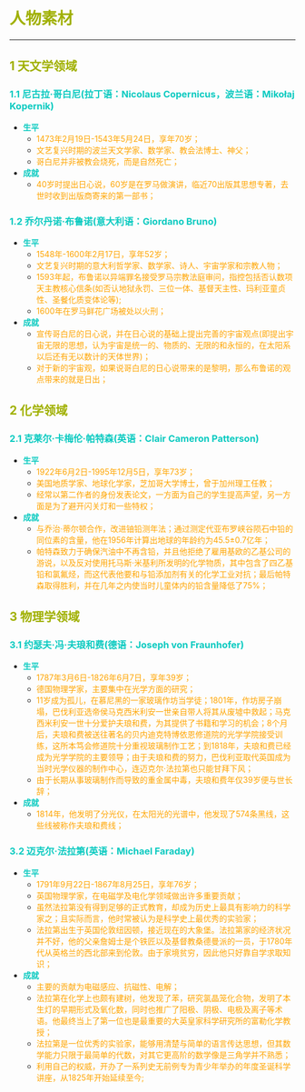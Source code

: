 # <font color=#A0B000>人物素材</font>
---
## <font color=#A0B000>1 天文学领域</font>
### <font color=#0ACAC0>1.1 尼古拉·哥白尼(拉丁语：Nicolaus Copernicus，波兰语：Mikołaj Kopernik)</font>
- **<font color=#0ACAC0>生平</font>**
  - <font color=orange>1473年2月19日-1543年5月24日，享年70岁；</font>
  - <font color=orange>文艺复兴时期的波兰天文学家、数学家、教会法博士、神父；</font>
  - <font color=orange>哥白尼并非被教会烧死，而是自然死亡；</font>
- **<font color=#0ACAC0>成就</font>**
  - <font color=orange>40岁时提出日心说，60岁是在罗马做演讲，临近70出版其思想专著，去世时收到出版商寄来的第一部书；</font>
### <font color=#0ACAC0>1.2 乔尔丹诺·布鲁诺(意大利语：Giordano Bruno)</font>
- **<font color=#0ACAC0>生平</font>**
  - <font color=orange>1548年-1600年2月17日，享年52岁；</font>
  - <font color=orange>文艺复兴时期的意大利哲学家、数学家、诗人、宇宙学家和宗教人物；</font>
  - <font color=orange>1593年起，布鲁诺以异端罪名接受罗马宗教法庭审问，指控包括否认数项天主教核心信条(如否认地狱永罚、三位一体、基督天主性、玛利亚童贞性、圣餐化质变体论等);</font>
  - <font color=orange>1600年在罗马鲜花广场被处以火刑；</font>
- **<font color=#0ACAC0>成就</font>**
  - <font color=orange>宣传哥白尼的日心说，并在日心说的基础上提出完善的宇宙观点(即提出宇宙无限的思想，认为宇宙是统一的、物质的、无限的和永恒的，在太阳系以后还有无以数计的天体世界)；</font>
  - <font color=orange>对于新的宇宙观，如果说哥白尼的日心说带来的是黎明，那么布鲁诺的观点带来的就是日出；</font>
## <font color=#A0B000>2 化学领域</font>
### <font color=#0ACAC0>2.1 克莱尔·卡梅伦·帕特森(英语：Clair Cameron Patterson)</font>
- **<font color=#0ACAC0>生平</font>**
  - <font color=orange>1922年6月2日-1995年12月5日，享年73岁；</font>
  - <font color=orange>美国地质学家、地球化学家，芝加哥大学博士，曾于加州理工任教；</font>
  - <font color=orange>经常以第二作者的身份发表论文，一方面为自己的学生提高声望，另一方面是为了避开闪关灯和一些特权；</font>
- **<font color=#0ACAC0>成就</font>**
  - <font color=orange>与乔治·蒂尔顿合作，改进铀铅测年法；通过测定代亚布罗峡谷陨石中铅的同位素的含量，他在1956年计算出地球的年龄约为45.5±0.7亿年；</font>
  - <font color=orange>帕特森致力于确保汽油中不再含铅，并且他拒绝了雇用基欧的乙基公司的游说，以及反对使用托马斯·米基利所发明的化学物质，其中包含了四乙基铅和氯氟烃，而这代表他要和与铅添加剂有关的化学工业对抗；最后帕特森取得胜利，并在几年之内使当时儿童体内的铅含量降低了75%；</font>
## <font color=#A0B000>3 物理学领域</font>
### <font color=#0ACAC0>3.1 约瑟夫·冯·夫琅和费(德语：Joseph von Fraunhofer)</font>
- **<font color=#0ACAC0>生平</font>**
  - <font color=orange>1787年3月6日-1826年6月7日，享年39岁；</font>
  - <font color=orange>德国物理学家，主要集中在光学方面的研究；</font>
  - <font color=orange>11岁成为孤儿，在慕尼黑的一家玻璃作坊当学徒；1801年，作坊房子崩塌，巴伐利亚选帝侯马克西米利安一世亲自带人将其从废墟中救起；马克西米利安一世十分爱护夫琅和费，为其提供了书籍和学习的机会；8个月后，夫琅和费被送往著名的贝内迪克特博依恩修道院的光学学院接受训练，这所本笃会修道院十分重视玻璃制作工艺；到1818年，夫琅和费已经成为光学学院的主要领导；由于夫琅和费的努力，巴伐利亚取代英国成为当时光学仪器的制作中心，连迈克尔·法拉第也只能甘拜下风；</font>
  - <font color=orange>由于长期从事玻璃制作而导致的重金属中毒，夫琅和费年仅39岁便与世长辞；</font>
- **<font color=#0ACAC0>成就</font>**
  - <font color=orange>1814年，他发明了分光仪，在太阳光的光谱中，他发现了574条黑线，这些线被称作夫琅和费线；</font>
### <font color=#0ACAC0>3.2 迈克尔·法拉第(英语：Michael Faraday)</font>
- **<font color=#0ACAC0>生平</font>**
  - <font color=orange>1791年9月22日-1867年8月25日，享年76岁；</font>
  - <font color=orange>英国物理学家，在电磁学及电化学领域做出许多重要贡献；</font>
  - <font color=orange>虽然法拉第没有得到足够的正式教育，却成为历史上最具有影响力的科学家之；且实际而言，他时常被认为是科学史上最优秀的实验家；</font>
  - <font color=orange>法拉第出生于英国伦敦纽因顿，接近现在的大象堡。法拉第家的经济状况并不好，他的父亲詹姆士是个铁匠以及基督教桑德曼派的一员，于1780年代从英格兰的西北部来到伦敦。由于家境贫穷，因此他只好靠自学求取知识；</font>
- **<font color=#0ACAC0>成就</font>**
  - <font color=orange>主要的贡献为电磁感应、抗磁性、电解；</font>
  - <font color=orange>法拉第在化学上也颇有建树，他发现了苯，研究氯晶笼化合物，发明了本生灯的早期形式及氧化数，同时也推广了阳极、阴极、电极及离子等术语。他最终当上了第一位也是最重要的大英皇家科学研究所的富勒化学教授；</font>
  - <font color=orange>法拉第是一位优秀的实验家，能够用清楚与简单的语言传达思想，但其数学能力只限于最简单的代数，对其它更高阶的数学像是三角学并不熟悉；</font>
  - <font color=orange>利用自己的权威，开办了一系列史无前例专为青少年举办的年度圣诞科学讲座，从1825年开始延续至今;</font>